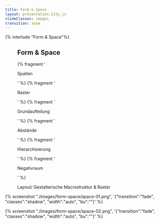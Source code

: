 ```yaml
---
title: Form & Space
layout: presentation.11ty.js
slideClasses: images
transition: zoom
---
```


{% interlude "Form & Space"%}

<section class="simple">
  <figure>
    <div>
    <h1>Form & Space</h1>
    {% fragment '<p class="list">Spalten</p>' %}
    {% fragment '<p class="list">Raster</p>' %}
    {% fragment '<p class="list">Grundaufteilung</p>' %}
    {% fragment '<p class="list">Abstände</p>' %}
    {% fragment '<p class="list">Hierarchisierung</p>' %}
    {% fragment '<p class="list">Negativraum</p>' %}
    </div>
    <figcaption class="bu">
      <p>Layout/ Gestalterische Macrostruktur & Raster</p>
    </figcaption>
  </figure>
</section>

{% screenshot "./images/form-space/space-01.png", '{"transition":"fade", "classes":"shadow", "width":"auto", "bu":""}' %}

{% screenshot "./images/form-space/space-02.png", '{"transition":"fade", "classes":"shadow", "width":"auto", "bu":""}' %}